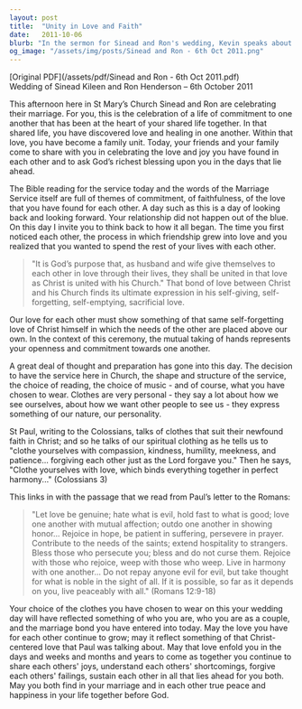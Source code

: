 ```yaml
---
layout: post
title:  "Unity in Love and Faith"
date:   2011-10-06
blurb: "In the sermon for Sinead and Ron's wedding, Kevin speaks about the importance of commitment, faithfulness, and love that mirrors the bond between Christ and his Church. He reflects on the journey of the couple's relationship and the Christian dimension of their union. The sermon also touches on the symbolism of clothing in expressing one's nature and the spiritual attire of compassion, kindness, and love as described by St. Paul."
og_image: "/assets/img/posts/Sinead and Ron - 6th Oct 2011.png"
---
```

[Original PDF](/assets/pdf/Sinead and Ron - 6th Oct 2011.pdf)    
Wedding of Sinead Kileen and Ron Henderson – 6th October 2011

This afternoon here in St Mary’s Church Sinead and Ron are celebrating their marriage. For you, this is the celebration of a life of commitment to one another that has been at the heart of your shared life together. In that shared life, you have discovered love and healing in one another. Within that love, you have become a family unit. Today, your friends and your family come to share with you in celebrating the love and joy you have found in each other and to ask God’s richest blessing upon you in the days that lie ahead.

The Bible reading for the service today and the words of the Marriage Service itself are full of themes of commitment, of faithfulness, of the love that you have found for each other. A day such as this is a day of looking back and looking forward. Your relationship did not happen out of the blue. On this day I invite you to think back to how it all began. The time you first noticed each other, the process in which friendship grew into love and you realized that you wanted to spend the rest of your lives with each other.

> "It is God’s purpose that, as husband and wife give themselves to each other in love through their lives, they shall be united in that love as Christ is united with his Church." That bond of love between Christ and his Church finds its ultimate expression in his self-giving, self-forgetting, self-emptying, sacrificial love.

Our love for each other must show something of that same self-forgetting love of Christ himself in which the needs of the other are placed above our own. In the context of this ceremony, the mutual taking of hands represents your openness and commitment towards one another.

A great deal of thought and preparation has gone into this day. The decision to have the service here in Church, the shape and structure of the service, the choice of reading, the choice of music - and of course, what you have chosen to wear. Clothes are very personal - they say a lot about how we see ourselves, about how we want other people to see us - they express something of our nature, our personality.

St Paul, writing to the Colossians, talks of clothes that suit their newfound faith in Christ; and so he talks of our spiritual clothing as he tells us to "clothe yourselves with compassion, kindness, humility, meekness, and patience... forgiving each other just as the Lord forgave you." Then he says, "Clothe yourselves with love, which binds everything together in perfect harmony..." (Colossians 3)

This links in with the passage that we read from Paul’s letter to the Romans:

> "Let love be genuine; hate what is evil, hold fast to what is good; love one another with mutual affection; outdo one another in showing honor... Rejoice in hope, be patient in suffering, persevere in prayer. Contribute to the needs of the saints; extend hospitality to strangers. Bless those who persecute you; bless and do not curse them. Rejoice with those who rejoice, weep with those who weep. Live in harmony with one another... Do not repay anyone evil for evil, but take thought for what is noble in the sight of all. If it is possible, so far as it depends on you, live peaceably with all." (Romans 12:9-18)

Your choice of the clothes you have chosen to wear on this your wedding day will have reflected something of who you are, who you are as a couple, and the marriage bond you have entered into today. May the love you have for each other continue to grow; may it reflect something of that Christ-centered love that Paul was talking about. May that love enfold you in the days and weeks and months and years to come as together you continue to share each others' joys, understand each others' shortcomings, forgive each others' failings, sustain each other in all that lies ahead for you both. May you both find in your marriage and in each other true peace and happiness in your life together before God.
